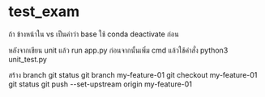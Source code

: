 # test_exam

ถ้า ข้างหน้าใน vs เป็นคำว่า base ใช้ conda deactivate ก่อน

หลังจากเขียน unit แล้ว run app.py ก่อนจากนั้นเพิ่ม cmd แล้วใช้คำสั่ง python3 unit_test.py

  สร้าง branch
  git status 
  git branch my-feature-01
  git checkout  my-feature-01
  git status 
  git push --set-upstream origin my-feature-01   
